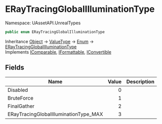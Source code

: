 # ERayTracingGlobalIlluminationType

Namespace: UAssetAPI.UnrealTypes

```csharp
public enum ERayTracingGlobalIlluminationType
```

Inheritance [Object](https://docs.microsoft.com/en-us/dotnet/api/system.object) → [ValueType](https://docs.microsoft.com/en-us/dotnet/api/system.valuetype) → [Enum](https://docs.microsoft.com/en-us/dotnet/api/system.enum) → [ERayTracingGlobalIlluminationType](./uassetapi.unrealtypes.eraytracingglobalilluminationtype.md)<br>
Implements [IComparable](https://docs.microsoft.com/en-us/dotnet/api/system.icomparable), [IFormattable](https://docs.microsoft.com/en-us/dotnet/api/system.iformattable), [IConvertible](https://docs.microsoft.com/en-us/dotnet/api/system.iconvertible)

## Fields

| Name | Value | Description |
| --- | --: | --- |
| Disabled | 0 |  |
| BruteForce | 1 |  |
| FinalGather | 2 |  |
| ERayTracingGlobalIlluminationType_MAX | 3 |  |
